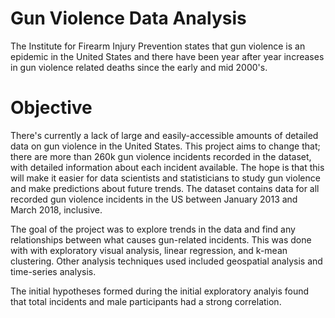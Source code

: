 # Gun Violence Data Analysis
The Institute for Firearm Injury Prevention states that gun violence is an epidemic in the United States and there have been year after year increases in gun violence related deaths since the early and mid 2000's.
# Objective
There's currently a lack of large and easily-accessible amounts of detailed data on gun violence in the United States. This project aims to change that; there are more than 260k gun violence incidents recorded in the dataset, with detailed information about each incident available. The hope is that this will make it easier for data scientists and statisticians to study gun violence and make predictions about future trends. The dataset contains data for all recorded gun violence incidents in the US between January 2013 and March 2018, inclusive.

The goal of the project was to explore trends in the data and find any relationships between what causes gun-related incidents. This was done with with exploratory visual analysis, linear regression, and k-mean clustering. Other analysis techniques used included geospatial analysis and time-series analysis.

The initial hypotheses formed during the initial exploratory analyis found that total incidents and male participants had a strong correlation. 
